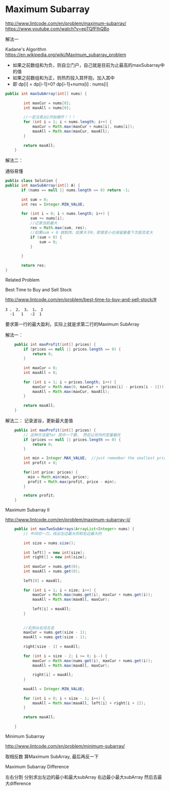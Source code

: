 # Maximum Subarray

http://www.lintcode.com/en/problem/maximum-subarray/
https://www.youtube.com/watch?v=epTQfFlhQBo

解法一

Kadane's Algorithm
https://en.wikipedia.org/wiki/Maximum_subarray_problem
* 如果之前数组和为负，则自立门户，自己就是目前为止最高的maxSubarray中的值
* 如果之前数组和为正，则热烈投入其怀抱，加入其中
* 即 dp[i] = dp[i-1]>0? dp[i-1]+nums[i] : nums[i]

```java
public int maxSubArray(int[] nums) {
        
        int maxCur = nums[0];
        int maxAll = nums[0];
        
        //一定注意从1开始循环！！！
        for (int i = 1; i < nums.length; i++) {
            maxCur = Math.max(maxCur + nums[i], nums[i]);
            maxAll = Math.max(maxCur, maxAll);
        }
        
        return maxAll;
    }
```

解法二：

通俗易懂

```java
public class Solution {
public int maxSubArray(int[] A) {
       if (nums == null || nums.length == 0) return -1;
       
       int sum = 0;
       int res = Integer.MIN_VALUE;
       
       for (int i = 0; i < nums.length; i++) {
           sum += nums[i];
           //记录当前最大
           res = Math.max(sum, res); 
           //如果sum < 0 就割肉，如果大于0，即使变小也保留着看下次是否变大
           if (sum < 0) {
               sum = 0;
           }
           
       }
       
       return res;
}
```


Related Problem

Best Time to Buy and Sell Stock
 
http://www.lintcode.com/en/problem/best-time-to-buy-and-sell-stock/#

```
3 ， 2， 3， 1， 2
  -1   1   -2  1
```
要求第一行的最大盈利，实际上就是求第二行的Maximum SubArray

解法一：

```java
    public int maxProfit(int[] prices) {
        if (prices == null || prices.length == 0) {
            return 0;
        }
        
        int maxCur = 0;
        int maxAll = 0;
        
        for (int i = 1; i < prices.length; i++) {
            maxCur = Math.max(0, maxCur + (prices[i] - prices[i - 1]));
            maxAll = Math.max(maxCur, maxAll);
        }
        
        return maxAll;
    }
```

解法二：
记录波谷，更新最大差值
```java
    public int maxProfit(int[] prices) {
        // 这种方法是for 其中一个数， 然后让另外的变量最优
        if (prices == null || prices.length == 0) {
            return 0;
        }

        int min = Integer.MAX_VALUE;  //just remember the smallest price
        int profit = 0;
        
        for(int price: prices) {
          min = Math.min(min, price);
          profit = Math.max(profit, price - min);
        }

        return profit;
    }
```
 
 Maximum Subarray II

http://www.lintcode.com/en/problem/maximum-subarray-ii/

```java
    public int maxTwoSubArrays(ArrayList<Integer> nums) {
        // 中间切一刀，找出左边最大的和右边最大的
        
        int size = nums.size();
        
        int left[] = new int[size];
        int right[] = new int[size];
        
        int maxCur = nums.get(0); 
        int maxAll = nums.get(0);
        
        left[0] = maxAll;
        
        for (int i = 1; i < size; i++) {
            maxCur = Math.max(nums.get(i), maxCur + nums.get(i));
            maxAll = Math.max(maxAll, maxCur);
            
            left[i] = maxAll;
        }
        
        
        //右侧从右往左走
        maxCur = nums.get(size - 1);
        maxAll = nums.get(size - 1);
        
        right[size - 1] = maxAll;
        
        for (int i = size - 2; i >= 0; i--) {
            maxCur = Math.max(nums.get(i), maxCur + nums.get(i));
            maxAll = Math.max(maxAll, maxCur);
            
            right[i] = maxAll;
        }
        
        maxAll = Integer.MIN_VALUE;
        
        for (int i = 0; i < size - 1; i++) {
            maxAll = Math.max(maxAll, left[i] + right[i + 1]);
        }
        
        return maxAll;
        
    }
```

Minimum Subarray

http://www.lintcode.com/en/problem/minimum-subarray/

取相反数 算Maximum SubArray, 最后再反一下



Maximum Subarray Difference

左右分割 分别求出左边的最小和最大subArray 右边最小最大subArray 然后去最大difference